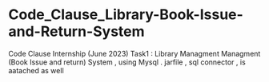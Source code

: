 # Code_Clause_Library-Book-Issue-and-Return-System
Code Clause Internship (June 2023) Task1 : Library Managment Managment (Book Issue and return) System , using Mysql . 
jarfile , sql connector , is aatached as well 

